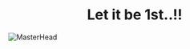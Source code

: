 <h1 align="center">Let it be 1st..!!</h1>

![MasterHead](https://github.com/Nandhu-3801/intro1/blob/main/wallpaperflare.com_wallpaper%20(2).jpg)
